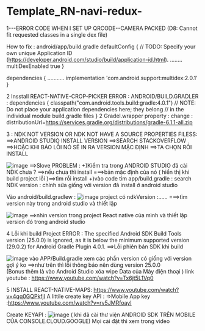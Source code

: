 # Template_RN-navi-redux-

 1---ERROR CODE WHEN I SET UP QRCODE--CAMERA PACKED 
(D8: Cannot fit requested classes in a single dex file)

How to fix : android/app/build.gradle
defaultConfig {
        // TODO: Specify your own unique Application ID (https://developer.android.com/studio/build/application-id.html).
        ........
        multiDexEnabled true
    }


dependencies {
    ...........
    implementation 'com.android.support:multidex:2.0.1'
}


2 Insstall REACT-NATIVE-CROP-PICKER
ERROR :
ANDROID/BUILD.GRADLER :
dependencies {
        classpath("com.android.tools.build:gradle:4.0.1")
        // NOTE: Do not place your application dependencies here; they belong
        // in the individual module build.gradle files
    }
  2 Gradel.wrapper property : change :  distributionUrl=https://services.gradle.org/distributions/gradle-6.1.1-all.zip
  
 3 : NDK NOT VERSION OR NDK NOT HAVE A SOURCE PROPERTIES FILESS:
 ==>ANDROID STUDIO INSTALL VERSION ==>SEARCH STACKOVERFLOW ==>HOẶC KHI BÁO LỖI NÓ SẼ IN RA VERSION MẶC ĐỊNH ==>TA CHỌN RỒI INSTALL
 
 
![image](https://user-images.githubusercontent.com/73121884/113107113-ba32b100-922d-11eb-946d-9ba168a60414.png)
==>Slove PROBLEM :
              +)Kiểm tra trong ANDROID STUDIO đã cài NDK chưa ? ==>nếu chưa thì install ===>bản mặc định của nó ( hiển thị khi build project lỗi )==>tìm rồi install
              +)vào code tìm app/build.gradle : search NDK version : chỉnh sửa giống với version đã install ở android studio
              
 Vào android/build.gradlew :
 ![image](https://user-images.githubusercontent.com/73121884/118256681-f5d0c400-b4d7-11eb-85f8-62bfdd789c37.png)
project có ndkVersion :...... ===>tìm version này trong android studio và thiết lập 

![image](https://user-images.githubusercontent.com/73121884/118256847-2153ae80-b4d8-11eb-881a-b2abb1992cdf.png)
==>nhìn version trong project React native của mình và thiết lập version đó trong android studio
              
              
              
 4 Lỗi khi build Project
 ERROR : The specified Android SDK Build Tools version (25.0.0) is ignored, as it is below the minimum supported version (29.0.2) for Android Gradle Plugin 4.0.1.
 ==>Lỗi phiên bản SDK khi build 
 
 ![image](https://user-images.githubusercontent.com/73121884/113256117-ed8b4380-92f2-11eb-825f-4321f38a6a4a.png)
 vào APP/Build.gradle xem các phần version có giống với version gợi ý ko ==>như trên thì lỗi thông báo nên dùng version 25.0.0  
 (Bonus thêm là vào Android Studio xóa wipe Data của Máy điện thoại )
link youtube : https://www.youtube.com/watch?v=Tx6jt5L1Vq0






5 INSTALL REACT-NATIVE-MAPS:
https://www.youtube.com/watch?v=4qq0GQPkfjI
A littile create key API :
   =>Mobile App key :https://www.youtube.com/watch?v=rv5JMRfoayI
   
   Create KEYAPI :
   ![image](https://user-images.githubusercontent.com/73121884/118014763-be4e0480-b37d-11eb-8318-a4c03ee8054b.png)
   ( khi đã cài thư viện ANDROID SDK TRÊN MOBILE CỦA CONSOLE.CLOUD.GOOGLE)
   Mọi cài đặt thì xem trong video 
   
